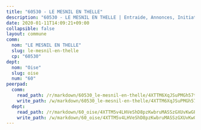 ```yaml
---
title: "60530 - LE MESNIL EN THELLE"
description: "60530 - LE MESNIL EN THELLE | Entraide, Annonces, Initiatives"
date: 2020-01-11T14:09:21+09:00
collapsible: false
layout: commune
comm:
  nom: "LE MESNIL EN THELLE"
  slug: le-mesnil-en-thelle
  cp: "60530"
dept:
  nom: "Oise"
  slug: oise
  num: "60"
peerpad:
  comm:
    read_path: /r/markdown/60530_le-mesnil-en-thelle/4XTTM6XqJSuPMGh57tGAD779ikqsfApUfxzfEvmA5tmtfDpMj
    write_path: /w/markdown/60530_le-mesnil-en-thelle/4XTTM6XqJSuPMGh57tGAD779ikqsfApUfxzfEvmA5tmtfDpMj-K3TgU6XnBXiKX1kYZHgo3E4jbx6ghTPsmz5Y6NHVbr7pfCWfhuwcnsJRvMLKUWMJhfJsZyNVRTkhNTo2BMCENRiE3GryrFn4VHXkWEmaGU5TbhWmbRZ1hwpcvrsmUzHtGNKhmBU9
  dept:
    read_path: /r/markdown/60_oise/4XTTM5v4LHVeShD8pzKwbruMASSzGXUvKwGPyPNR6Aq6aruGY
    write_path: /w/markdown/60_oise/4XTTM5v4LHVeShD8pzKwbruMASSzGXUvKwGPyPNR6Aq6aruGY-K3TgTfEPmBuMGxs3WizC7aafmuSUvuvwsE7nM986pS4fEczEhokrfL1mXNtU722XatpEcDhfhLf5xd24JkCKBD4DcQHeF5CYjEkAVzDN3PuQerZfYGZ5zy2XFcJNh2Z1pYjLoQTn
---
```


